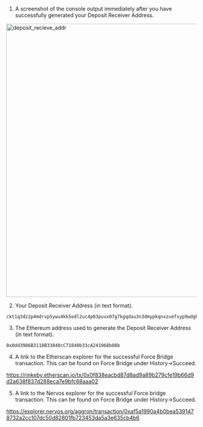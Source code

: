 1. A screenshot of the console output immediately after you have successfully generated your Deposit Receiver Address.
<img width="721" alt="deposit_recieve_addr" src="https://user-images.githubusercontent.com/88630449/128726298-068e24fe-39f2-4f54-9ac7-e17dd6ca8da3.png">

2. Your Deposit Receiver Address (in text format).
```
ckt1q3dz2p4mdrvp5ywu4kk5edl2uc4p03puvx07g7kgqdau3n3dmypkqnxzuefxyp9wdghglncj77k5wt6p59sx6kukyjlwh5s467qgp8m25yqqqqqsqqqqqvqqqqqfjqqqqr2x26yplkgjvacsrz9kz6vzrxtduuykv4d5hs2dcd3l6yqmlmeyg6gqqqqpqqqqqqcqqqqqxyqqqqx7asf60w8pqpte2sfcfn90fdfzxue7ff2g8sawe9wacnqat6jmygqngqqqqpxv9ejjvgz2u63w3l839aadguh5rgtqd4devf97a0fpt4uqsz0k5rwnnp4nzx9n8pqvcuvypveu5fqedzcgkq9rqgqqqqqqcq5ufvtg
```

3. The Ethereum address used to generate the Deposit Receiver Address (in text format).

```
0x0dd3986B3118B33840cC71840b33cA241968b08b
```

4. A link to the Etherscan explorer for the successful Force Bridge transaction. This can be found on Force Bridge under History→Succeed.

https://rinkeby.etherscan.io/tx/0x0f838eacbd87d8ad9a89b279cfe19b66d9d2a638f837d288eca7e9bfc68aaa02

5. A link to the Nervos explorer for the successful Force bridge transaction. This can be found on Force Bridge under History→Succeed.

https://explorer.nervos.org/aggron/transaction/0xaf5a1990a4b0bea5391478732a2cc107dc50d82801fb723453da5a3e635cb4b6
